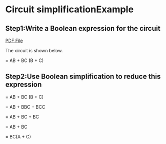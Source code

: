 
# Circuit simplificationExample

## Step1:Write a Boolean expression for the circuit

[PDF File](./CircuitsSimplification.pdf)

The circuit is shown below.

= AB + BC (B + C)

## Step2:Use Boolean simplification to reduce this expression

= AB + BC (B + C)

= AB + BBC + BCC

= AB + BC + BC

= AB + BC

= BC(A + C)
